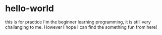 # hello-world
this is for practice
I'm the beginner learning programming, it is still very challanging to me. However I hope I can find the something fun from here!
